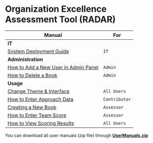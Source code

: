 # Organization Excellence Assessment Tool (RADAR)

| Manual                                                                                                              | For           |
| ------------------------------------------------------------------------------------------------------------------- | ------------- |
| **IT**                                                                                                              |
| [System Deployment Guide](SystemDeploymentGuide.md)                                                                 | `IT`          |
| **Administration**                                                                                                  |
| [How to Add a New User in Admin Panel](manual/Admin%20-%20How%20to%20Add%20a%20New%20User%20in%20Admin%20Panel.pdf) | `Admin`       |
| [How to Delete a Book](manual/Admin%20-%20How%20Delete%20a%20Book.pdf)                                              | `Admin`       |
| **Usage**                                                                                                           |
| [Change Theme & Interface](manual/All%20Users%20-%20Change%20Theme%20&%20Interface.pdf)                             | `All Users`   |
| [How to Enter Approach Data](manual/Contributor%20-%20How%20to%20Enter%20Approach%20Data.pdf)                       | `Contributor` |
| [Creating a New Book](manual/Assessor%20-%20Creating%20a%20New%20Book.pdf)                                          | `Assessor`    |
| [How to Enter Team Score](manual/Assessor%20-%20How%20to%20Enter%20Team%20Score.pdf)                                | `Assessor`    |
| [How to View Scoring Results](manual/All%20Users%20-%20How%20to%20View%20Scoring%20Results.pdf)                     | `All Users`   |

You can download all user manuals (zip file) through **[UserManuals.zip](manual/UserManuals.zip)**
